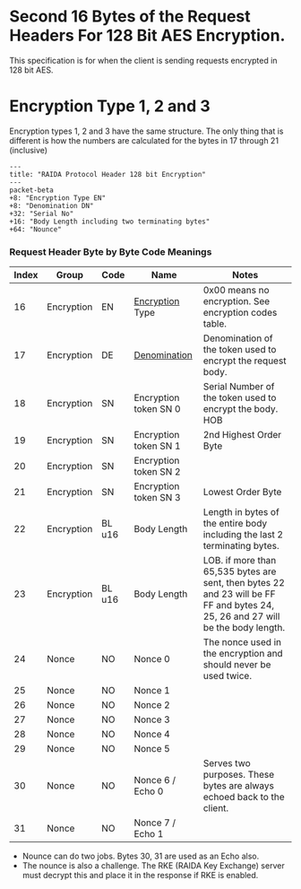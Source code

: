 # Second 16 Bytes of the Request Headers For 128 Bit AES Encryption. 
This specification is for when the client is sending requests encrypted in 128 bit AES. 

# Encryption Type 1, 2 and 3
Encryption types 1, 2 and 3 have the same structure. The only thing that is different is how the numbers are calculated for the bytes in 17 through 21 (inclusive)

```mermaid
---
title: "RAIDA Protocol Header 128 bit Encryption"
---
packet-beta
+8: "Encryption Type EN"
+8: "Denomination DN"
+32: "Serial No"
+16: "Body Length including two terminating bytes"
+64: "Nounce"
```


### Request Header Byte by Byte Code Meanings

Index | Group | Code | Name | Notes
---|---|---|---|---
16 | Encryption | EN  | [Encryption](https://github.com/worthingtonse/client-prompts/blob/main/CONTEXT/encryption-types-used-in-requests.md) Type  |  0x00 means no encryption. See encryption codes table.
17 | Encryption | DE | [Denomination](https://github.com/worthingtonse/client-prompts/blob/main/CONTEXT/denominations.md) | Denomination of the token used to encrypt the request body.
18 | Encryption | SN | Encryption token SN 0| Serial Number of the token used to encrypt the body. HOB
19 | Encryption | SN |  Encryption token SN 1 | 2nd Highest Order Byte
20 | Encryption | SN |  Encryption token SN 2 |  
21 | Encryption | SN |  Encryption token SN 3| Lowest Order Byte
22 | Encryption | BL u16| Body Length | Length in bytes of the entire body including the last 2 terminating bytes. 
23 | Encryption | BL u16| Body Length| LOB. if more than 65,535 bytes are sent, then bytes 22 and 23 will be FF FF and bytes 24, 25, 26 and 27 will be the body length. 
24 | Nonce | NO |  Nonce 0 | The nonce used in the encryption and should never be used twice. 
25 | Nonce | NO |  Nonce 1 | 
26 | Nonce | NO |  Nonce 2 |
27 | Nonce | NO |  Nonce 3 | 
28 | Nonce | NO |  Nonce 4 | 
29 | Nonce | NO |  Nonce 5 | 
30 | Nonce | NO |  Nonce 6 / Echo 0 | Serves two purposes. These bytes are always echoed back to the client.
31 | Nonce | NO |  Nonce 7 / Echo 1 | 

* Nounce can do two jobs. Bytes 30, 31 are used as an Echo also.
* The nounce is also a challenge. The RKE (RAIDA Key Exchange) server must decrypt this and place it in the response if RKE is enabled. 

